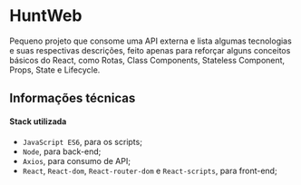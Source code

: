 # HuntWeb
Pequeno projeto que consome uma API externa e lista algumas tecnologias e suas respectivas descrições, feito apenas para reforçar alguns conceitos básicos do React, como Rotas, Class Components, Stateless Component, Props, State e Lifecycle.  

## Informações técnicas

#### Stack utilizada
 - `JavaScript ES6`, para os scripts;
 - `Node`, para back-end;
 - `Axios`, para consumo de API;
 - `React`, `React-dom`, `React-router-dom` e `React-scripts`, para front-end;
  

